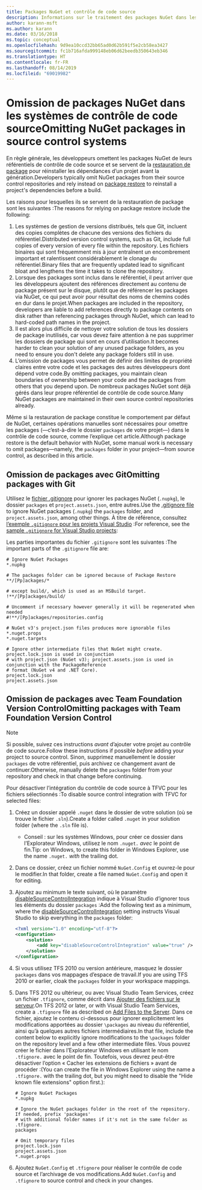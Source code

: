 ```yaml
---
title: Packages NuGet et contrôle de code source
description: Informations sur le traitement des packages NuGet dans les systèmes de contrôle de code source et de gestion de versions, et sur l’omission de packages avec git et TFVC.
author: karann-msft
ms.author: karann
ms.date: 03/16/2018
ms.topic: conceptual
ms.openlocfilehash: 9d9ea10ccd32bb65ad0d62b591f5e2cb58ea3427
ms.sourcegitcommit: fc1b716afda999148eb06d62beedb350643eb346
ms.translationtype: HT
ms.contentlocale: fr-FR
ms.lasthandoff: 08/14/2019
ms.locfileid: "69019982"
---
```

# <a name="omitting-nuget-packages-in-source-control-systems"></a><span data-ttu-id="c68f1-103">Omission de packages NuGet dans les systèmes de contrôle de code source</span><span class="sxs-lookup"><span data-stu-id="c68f1-103">Omitting NuGet packages in source control systems</span></span>

<span data-ttu-id="c68f1-104">En règle générale, les développeurs omettent les packages NuGet de leurs référentiels de contrôle de code source et se servent de la [restauration de package](package-restore.md) pour réinstaller les dépendances d’un projet avant la génération.</span><span class="sxs-lookup"><span data-stu-id="c68f1-104">Developers typically omit NuGet packages from their source control repositories and rely instead on [package restore](package-restore.md) to reinstall a project's dependencies before a build.</span></span>

<span data-ttu-id="c68f1-105">Les raisons pour lesquelles ils se servent de la restauration de package sont les suivantes :</span><span class="sxs-lookup"><span data-stu-id="c68f1-105">The reasons for relying on package restore include the following:</span></span>

1. <span data-ttu-id="c68f1-106">Les systèmes de gestion de versions distribués, tels que Git, incluent des copies complètes de chacune des versions des fichiers du référentiel.</span><span class="sxs-lookup"><span data-stu-id="c68f1-106">Distributed version control systems, such as Git, include full copies of every version of every file within the repository.</span></span> <span data-ttu-id="c68f1-107">Les fichiers binaires qui sont fréquemment mis à jour entraînent un encombrement important et ralentissent considérablement le clonage du référentiel.</span><span class="sxs-lookup"><span data-stu-id="c68f1-107">Binary files that are frequently updated lead to significant bloat and lengthens the time it takes to clone the repository.</span></span>
1. <span data-ttu-id="c68f1-108">Lorsque des packages sont inclus dans le référentiel, il peut arriver que les développeurs ajoutent des références directement au contenu de package présent sur le disque, plutôt que de référencer les packages via NuGet, ce qui peut avoir pour résultat des noms de chemins codés en dur dans le projet.</span><span class="sxs-lookup"><span data-stu-id="c68f1-108">When packages are included in the repository, developers are liable to add references directly to package contents on disk rather than referencing packages through NuGet, which can lead to hard-coded path names in the project.</span></span>
1. <span data-ttu-id="c68f1-109">Il est alors plus difficile de nettoyer votre solution de tous les dossiers de package inutilisés, car vous devez faire attention à ne pas supprimer les dossiers de package qui sont en cours d’utilisation.</span><span class="sxs-lookup"><span data-stu-id="c68f1-109">It becomes harder to clean your solution of any unused package folders, as you need to ensure you don't delete any package folders still in use.</span></span>
1. <span data-ttu-id="c68f1-110">L’omission de packages vous permet de définir des limites de propriété claires entre votre code et les packages des autres développeurs dont dépend votre code.</span><span class="sxs-lookup"><span data-stu-id="c68f1-110">By omitting packages, you maintain clean boundaries of ownership between your code and the packages from others that you depend upon.</span></span> <span data-ttu-id="c68f1-111">De nombreux packages NuGet sont déjà gérés dans leur propre référentiel de contrôle de code source.</span><span class="sxs-lookup"><span data-stu-id="c68f1-111">Many NuGet packages are maintained in their own source control repositories already.</span></span>

<span data-ttu-id="c68f1-112">Même si la restauration de package constitue le comportement par défaut de NuGet, certaines opérations manuelles sont nécessaires pour omettre les packages (&mdash;c’est-à-dire le dossier `packages` de votre projet&mdash;) dans le contrôle de code source, comme l’explique cet article.</span><span class="sxs-lookup"><span data-stu-id="c68f1-112">Although package restore is the default behavior with NuGet, some manual work is necessary to omit packages&mdash;namely, the `packages` folder in your project&mdash;from source control, as described in this article.</span></span>

## <a name="omitting-packages-with-git"></a><span data-ttu-id="c68f1-113">Omission de packages avec Git</span><span class="sxs-lookup"><span data-stu-id="c68f1-113">Omitting packages with Git</span></span>

<span data-ttu-id="c68f1-114">Utilisez le [fichier .gitignore](https://git-scm.com/docs/gitignore) pour ignorer les packages NuGet (`.nupkg`), le dossier `packages` et `project.assets.json`, entre autres.</span><span class="sxs-lookup"><span data-stu-id="c68f1-114">Use the [.gitignore file](https://git-scm.com/docs/gitignore) to ignore NuGet packages (`.nupkg`) the `packages` folder, and `project.assets.json`, among other things.</span></span> <span data-ttu-id="c68f1-115">À titre de référence, consultez [l’exemple `.gitignore` pour les projets Visual Studio](https://github.com/github/gitignore/blob/master/VisualStudio.gitignore) :</span><span class="sxs-lookup"><span data-stu-id="c68f1-115">For reference, see the [sample `.gitignore` for Visual Studio projects](https://github.com/github/gitignore/blob/master/VisualStudio.gitignore):</span></span>

<span data-ttu-id="c68f1-116">Les parties importantes du fichier `.gitignore` sont les suivantes :</span><span class="sxs-lookup"><span data-stu-id="c68f1-116">The important parts of the `.gitignore` file are:</span></span>

```gitignore
# Ignore NuGet Packages
*.nupkg

# The packages folder can be ignored because of Package Restore
**/[Pp]ackages/*

# except build/, which is used as an MSBuild target.
!**/[Pp]ackages/build/

# Uncomment if necessary however generally it will be regenerated when needed
#!**/[Pp]ackages/repositories.config

# NuGet v3's project.json files produces more ignorable files
*.nuget.props
*.nuget.targets

# Ignore other intermediate files that NuGet might create. project.lock.json is used in conjunction
# with project.json (NuGet v3); project.assets.json is used in conjunction with the PackageReference
# format (NuGet v4 and .NET Core).
project.lock.json
project.assets.json
```

## <a name="omitting-packages-with-team-foundation-version-control"></a><span data-ttu-id="c68f1-117">Omission de packages avec Team Foundation Version Control</span><span class="sxs-lookup"><span data-stu-id="c68f1-117">Omitting packages with Team Foundation Version Control</span></span>

> [!Note]
> <span data-ttu-id="c68f1-118">Si possible, suivez ces instructions *avant* d’ajouter votre projet au contrôle de code source.</span><span class="sxs-lookup"><span data-stu-id="c68f1-118">Follow these instructions if possible *before* adding your project to source control.</span></span> <span data-ttu-id="c68f1-119">Sinon, supprimez manuellement le dossier `packages` de votre référentiel, puis archivez ce changement avant de continuer.</span><span class="sxs-lookup"><span data-stu-id="c68f1-119">Otherwise, manually delete the `packages` folder from your repository and check in that change before continuing.</span></span>

<span data-ttu-id="c68f1-120">Pour désactiver l’intégration du contrôle de code source à TFVC pour les fichiers sélectionnés :</span><span class="sxs-lookup"><span data-stu-id="c68f1-120">To disable source control integration with TFVC for selected files:</span></span>

1. <span data-ttu-id="c68f1-121">Créez un dossier appelé `.nuget` dans le dossier de votre solution (où se trouve le fichier `.sln`).</span><span class="sxs-lookup"><span data-stu-id="c68f1-121">Create a folder called `.nuget` in your solution folder (where the `.sln` file is).</span></span>
    - <span data-ttu-id="c68f1-122">Conseil : sur les systèmes Windows, pour créer ce dossier dans l’Explorateur Windows, utilisez le nom `.nuget.` *avec* le point de fin.</span><span class="sxs-lookup"><span data-stu-id="c68f1-122">Tip: on Windows, to create this folder in Windows Explorer, use the name `.nuget.` *with* the trailing dot.</span></span>

1. <span data-ttu-id="c68f1-123">Dans ce dossier, créez un fichier nommé `NuGet.Config` et ouvrez-le pour le modifier.</span><span class="sxs-lookup"><span data-stu-id="c68f1-123">In that folder, create a file named `NuGet.Config` and open it for editing.</span></span>

1. <span data-ttu-id="c68f1-124">Ajoutez au minimum le texte suivant, où le paramètre [disableSourceControlIntegration](../reference/nuget-config-file.md#solution-section) indique à Visual Studio d’ignorer tous les éléments du dossier `packages` :</span><span class="sxs-lookup"><span data-stu-id="c68f1-124">Add the following text as a minimum, where the [disableSourceControlIntegration](../reference/nuget-config-file.md#solution-section) setting instructs Visual Studio to skip everything in the `packages` folder:</span></span>

   ```xml
   <?xml version="1.0" encoding="utf-8"?>
   <configuration>
       <solution>
           <add key="disableSourceControlIntegration" value="true" />
       </solution>
   </configuration>
   ```

1. <span data-ttu-id="c68f1-125">Si vous utilisez TFS 2010 ou version antérieure, masquez le dossier `packages` dans vos mappages d’espace de travail.</span><span class="sxs-lookup"><span data-stu-id="c68f1-125">If you are using TFS 2010 or earlier, cloak the `packages` folder in your workspace mappings.</span></span>

1. <span data-ttu-id="c68f1-126">Dans TFS 2012 ou ultérieur, ou avec Visual Studio Team Services, créez un fichier `.tfignore`, comme décrit dans [Ajouter des fichiers sur le serveur](/vsts/tfvc/add-files-server?view=vsts#tfignore).</span><span class="sxs-lookup"><span data-stu-id="c68f1-126">On TFS 2012 or later, or with Visual Studio Team Services, create a `.tfignore` file as described on [Add Files to the Server](/vsts/tfvc/add-files-server?view=vsts#tfignore).</span></span> <span data-ttu-id="c68f1-127">Dans ce fichier, ajoutez le contenu ci-dessous pour ignorer explicitement les modifications apportées au dossier `\packages` au niveau du référentiel, ainsi qu’à quelques autres fichiers intermédiaires.</span><span class="sxs-lookup"><span data-stu-id="c68f1-127">In that file, include the content below to explicitly ignore modifications to the `\packages` folder on the repository level and a few other intermediate files.</span></span> <span data-ttu-id="c68f1-128">Vous pouvez créer le fichier dans l’Explorateur Windows en utilisant le nom `.tfignore.` avec le point de fin. Toutefois, vous devrez peut-être désactiver l’option « Cacher les extensions de fichiers » avant de procéder :</span><span class="sxs-lookup"><span data-stu-id="c68f1-128">(You can create the file in Windows Explorer using the name a `.tfignore.` with the trailing dot, but you might need to disable the "Hide known file extensions" option first.):</span></span>

   ```cli
   # Ignore NuGet Packages
   *.nupkg

   # Ignore the NuGet packages folder in the root of the repository. If needed, prefix 'packages'
   # with additional folder names if it's not in the same folder as .tfignore.   
   packages

   # Omit temporary files
   project.lock.json
   project.assets.json
   *.nuget.props
   ```

1. <span data-ttu-id="c68f1-129">Ajoutez `NuGet.Config` et `.tfignore` pour réaliser le contrôle de code source et l’archivage de vos modifications.</span><span class="sxs-lookup"><span data-stu-id="c68f1-129">Add `NuGet.Config` and `.tfignore` to source control and check in your changes.</span></span>
